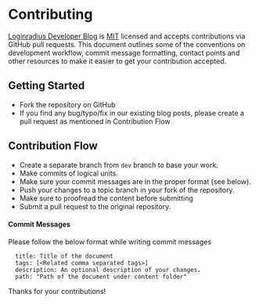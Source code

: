 # Contributing

[Loginradius Developer Blog](https://www.loginradius.com/docs/developer) is [MIT](LICENSE) licensed and accepts contributions via GitHub pull requests. This document outlines some of the conventions on development workflow, commit message formatting, contact points and other resources to make it easier to get your contribution accepted.

## Getting Started

- Fork the repository on GitHub
- If you find any bug/typo/fix in our existing blog posts, please create a pull request as mentioned in Contribution Flow

## Contribution Flow

- Create a separate branch from `dev` branch to base your work.
- Make commits of logical units.
- Make sure your commit messages are in the proper format (see below).
- Push your changes to a topic branch in your fork of the repository.
- Make sure to proofread the content before submitting
- Submit a pull request to the original repository.

#### Commit Messages

Please follow the below format while writing commit messages

```
  title: Title of the document
  tags: [<Related comma separated tags>]
  description: An optional description of your changes.
  path: "Path of the document under content folder"
```



Thanks for your contributions!